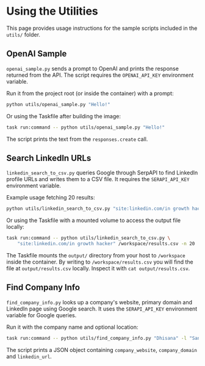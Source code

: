 # Using the Utilities

This page provides usage instructions for the sample scripts included in the `utils/` folder.

## OpenAI Sample

`openai_sample.py` sends a prompt to OpenAI and prints the response returned from the API. The script requires the `OPENAI_API_KEY` environment variable.

Run it from the project root (or inside the container) with a prompt:

```bash
python utils/openai_sample.py "Hello!"
```

Or using the Taskfile after building the image:

```bash
task run:command -- python utils/openai_sample.py "Hello!"
```

The script prints the text from the `responses.create` call.

## Search LinkedIn URLs

`linkedin_search_to_csv.py` queries Google through SerpAPI to find LinkedIn profile URLs and writes them to a CSV file. It requires the `SERAPI_API_KEY` environment variable.

Example usage fetching 20 results:

```bash
python utils/linkedin_search_to_csv.py "site:linkedin.com/in growth hacker" results.csv -n 20
```

Or using the Taskfile with a mounted volume to access the output file locally:

```bash
task run:command -- python utils/linkedin_search_to_csv.py \
    "site:linkedin.com/in growth hacker" /workspace/results.csv -n 20
```
The Taskfile mounts the `output/` directory from your host to `/workspace`
inside the container. By writing to `/workspace/results.csv` you will find the
file at `output/results.csv` locally. Inspect it with `cat output/results.csv`.
## Find Company Info

`find_company_info.py` looks up a company's website, primary domain and LinkedIn page using Google search. It uses the `SERAPI_API_KEY` environment variable for Google queries.

Run it with the company name and optional location:

```bash
task run:command -- python utils/find_company_info.py "Dhisana" -l "San Francisco"
```

The script prints a JSON object containing `company_website`, `company_domain` and `linkedin_url`.

